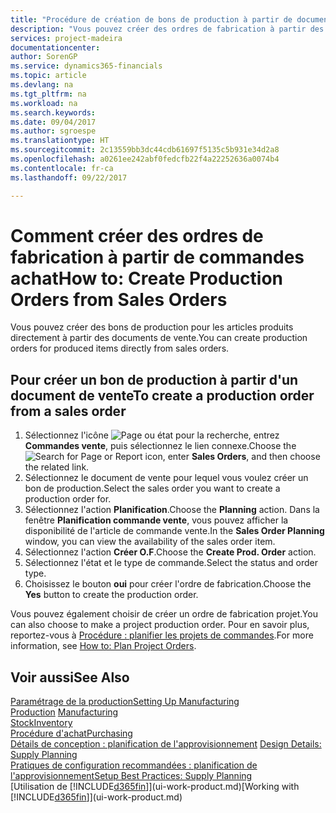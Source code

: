 ```yaml
---
title: "Procédure de création de bons de production à partir de documents de vente | Microsoft Docs"
description: "Vous pouvez créer des ordres de fabrication à partir des commandes vente dans le département Ventes & marketing."
services: project-madeira
documentationcenter: 
author: SorenGP
ms.service: dynamics365-financials
ms.topic: article
ms.devlang: na
ms.tgt_pltfrm: na
ms.workload: na
ms.search.keywords: 
ms.date: 09/04/2017
ms.author: sgroespe
ms.translationtype: HT
ms.sourcegitcommit: 2c13559bb3dc44cdb61697f5135c5b931e34d2a8
ms.openlocfilehash: a0261ee242abf0fedcfb22f4a22252636a0074b4
ms.contentlocale: fr-ca
ms.lasthandoff: 09/22/2017

---
```

# <a name="how-to-create-production-orders-from-sales-orders"></a><span data-ttu-id="f51e6-103">Comment créer des ordres de fabrication à partir de commandes achat</span><span class="sxs-lookup"><span data-stu-id="f51e6-103">How to: Create Production Orders from Sales Orders</span></span>
<span data-ttu-id="f51e6-104">Vous pouvez créer des bons de production pour les articles produits directement à partir des documents de vente.</span><span class="sxs-lookup"><span data-stu-id="f51e6-104">You can create production orders for produced items directly from sales orders.</span></span>  

## <a name="to-create-a-production-order-from-a-sales-order"></a><span data-ttu-id="f51e6-105">Pour créer un bon de production à partir d'un document de vente</span><span class="sxs-lookup"><span data-stu-id="f51e6-105">To create a production order from a sales order</span></span>  

1.  <span data-ttu-id="f51e6-106">Sélectionnez l'icône ![Page ou état pour la recherche](media/ui-search/search_small.png "Page ou état pour la recherche"), entrez **Commandes vente**, puis sélectionnez le lien connexe.</span><span class="sxs-lookup"><span data-stu-id="f51e6-106">Choose the ![Search for Page or Report](media/ui-search/search_small.png "Search for Page or Report icon") icon, enter **Sales Orders**, and then choose the related link.</span></span>  
2.  <span data-ttu-id="f51e6-107">Sélectionnez le document de vente pour lequel vous voulez créer un bon de production.</span><span class="sxs-lookup"><span data-stu-id="f51e6-107">Select the sales order you want to create a production order for.</span></span>  
3.  <span data-ttu-id="f51e6-108">Sélectionnez l'action **Planification**.</span><span class="sxs-lookup"><span data-stu-id="f51e6-108">Choose the **Planning** action.</span></span> <span data-ttu-id="f51e6-109">Dans la fenêtre **Planification commande vente**, vous pouvez afficher la disponibilité de l'article de commande vente.</span><span class="sxs-lookup"><span data-stu-id="f51e6-109">In the **Sales Order Planning** window, you can view the availability of the sales order item.</span></span>  
4.  <span data-ttu-id="f51e6-110">Sélectionnez l'action **Créer O.F**.</span><span class="sxs-lookup"><span data-stu-id="f51e6-110">Choose the **Create Prod. Order** action.</span></span>  
5.  <span data-ttu-id="f51e6-111">Sélectionnez l'état et le type de commande.</span><span class="sxs-lookup"><span data-stu-id="f51e6-111">Select the status and order type.</span></span>  
6.  <span data-ttu-id="f51e6-112">Choisissez le bouton **oui** pour créer l'ordre de fabrication.</span><span class="sxs-lookup"><span data-stu-id="f51e6-112">Choose the **Yes** button to create the production order.</span></span>

<span data-ttu-id="f51e6-113">Vous pouvez également choisir de créer un ordre de fabrication projet.</span><span class="sxs-lookup"><span data-stu-id="f51e6-113">You can also choose to make a project production order.</span></span> <span data-ttu-id="f51e6-114">Pour en savoir plus, reportez\-vous à [Procédure : planifier les projets de commandes](production-how-to-plan-project-orders.md).</span><span class="sxs-lookup"><span data-stu-id="f51e6-114">For more information, see [How to: Plan Project Orders](production-how-to-plan-project-orders.md).</span></span>   

## <a name="see-also"></a><span data-ttu-id="f51e6-115">Voir aussi</span><span class="sxs-lookup"><span data-stu-id="f51e6-115">See Also</span></span>  
[<span data-ttu-id="f51e6-116">Paramétrage de la production</span><span class="sxs-lookup"><span data-stu-id="f51e6-116">Setting Up Manufacturing</span></span>](production-configure-production-processes.md)  
<span data-ttu-id="f51e6-117">[Production](production-manage-manufacturing.md)  </span><span class="sxs-lookup"><span data-stu-id="f51e6-117">[Manufacturing](production-manage-manufacturing.md)  </span></span>  
[<span data-ttu-id="f51e6-118">Stock</span><span class="sxs-lookup"><span data-stu-id="f51e6-118">Inventory</span></span>](inventory-manage-inventory.md)  
[<span data-ttu-id="f51e6-119">Procédure d'achat</span><span class="sxs-lookup"><span data-stu-id="f51e6-119">Purchasing</span></span>](purchasing-manage-purchasing.md)  
<span data-ttu-id="f51e6-120">[Détails de conception : planification de l'approvisionnement](design-details-supply-planning.md) </span><span class="sxs-lookup"><span data-stu-id="f51e6-120">[Design Details: Supply Planning](design-details-supply-planning.md) </span></span>  
[<span data-ttu-id="f51e6-121">Pratiques de configuration recommandées : planification de l'approvisionnement</span><span class="sxs-lookup"><span data-stu-id="f51e6-121">Setup Best Practices: Supply Planning</span></span>](setup-best-practices-supply-planning.md)  
<span data-ttu-id="f51e6-122">[Utilisation de [!INCLUDE[d365fin](includes/d365fin_md.md)]](ui-work-product.md)</span><span class="sxs-lookup"><span data-stu-id="f51e6-122">[Working with [!INCLUDE[d365fin](includes/d365fin_md.md)]](ui-work-product.md)</span></span>

